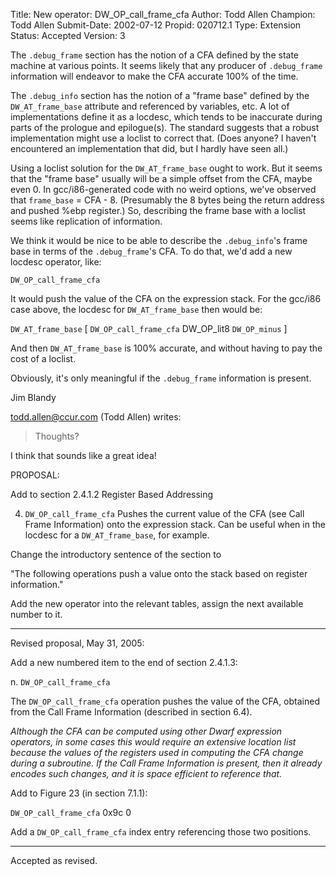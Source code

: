 Title:       New operator: DW_OP_call_frame_cfa
Author:      Todd Allen
Champion:    Todd Allen
Submit-Date: 2002-07-12
Propid:      020712.1
Type:        Extension
Status:      Accepted
Version:     3

The `.debug_frame` section has the notion of a CFA defined by the state machine
at various points.  It seems likely that any producer of `.debug_frame`
information will endeavor to make the CFA accurate 100% of the time.

The `.debug_info` section has the notion of a "frame base" defined by the
`DW_AT_frame_base` attribute and referenced by variables, etc.  A lot of
implementations define it as a locdesc, which tends to be inaccurate during
parts of the prologue and epilogue(s).  The standard suggests that a robust
implementation might use a loclist to correct that.  (Does anyone?  I haven't
encountered an implementation that did, but I hardly have seen all.)

Using a loclist solution for the `DW_AT_frame_base` ought to work.  But it
seems that the "frame base" usually will be a simple offset from the CFA,
maybe even 0.  In gcc/i86-generated code with no weird options, we've
observed that `frame_base` = CFA - 8.  (Presumably the 8 bytes being the return
address and pushed %ebp register.)  So, describing the frame base with a
loclist seems like replication of information.

We think it would be nice to be able to describe the `.debug_info`'s frame base
in terms of the `.debug_frame`'s CFA.  To do that, we'd add a new locdesc
operator, like:

   `DW_OP_call_frame_cfa`

It would push the value of the CFA on the expression stack.  For the gcc/i86
case above, the locdesc for `DW_AT_frame_base` then would be:

   `DW_AT_frame_base` [ `DW_OP_call_frame_cfa` DW_OP_lit8 `DW_OP_minus` ]

And then `DW_AT_frame_base` is 100% accurate, and without having to pay the
cost of a loclist.

Obviously, it's only meaningful if the `.debug_frame` information is present.

Jim Blandy

todd.allen@ccur.com (Todd Allen) writes:
> Thoughts?

I think that sounds like a great idea!


PROPOSAL:

Add to section 2.4.1.2  Register Based Addressing

4. `DW_OP_call_frame_cfa`
   Pushes the current value of the CFA (see Call Frame
   Information) onto the expression stack.
   Can be useful when in the locdesc for a `DW_AT_frame_base`,
   for example.

Change the introductory sentence of the section to

"The following operations push a value onto the stack based
on register information."

Add the new operator into the relevant tables, assign the
next available number to it.

----------------------------------------------------------------

Revised proposal, May 31, 2005:

Add a new numbered item to the end of section 2.4.1.3:

n. `DW_OP_call_frame_cfa`

  The `DW_OP_call_frame_cfa` operation pushes the value of the CFA,
  obtained from the Call Frame Information (described in section 6.4).

  *Although the CFA can be computed using other Dwarf expression
  operators, in some cases this would require an extensive location list
  because the values of the registers used in computing the CFA change
  during a subroutine.  If the Call Frame Information is present, then it
  already encodes such changes, and it is space efficient to reference
  that.*

Add to Figure 23 (in section 7.1.1):

   `DW_OP_call_frame_cfa`   0x9c   0

   Add a `DW_OP_call_frame_cfa` index entry referencing those two positions.

---------------------------------------------------------

Accepted as revised.
